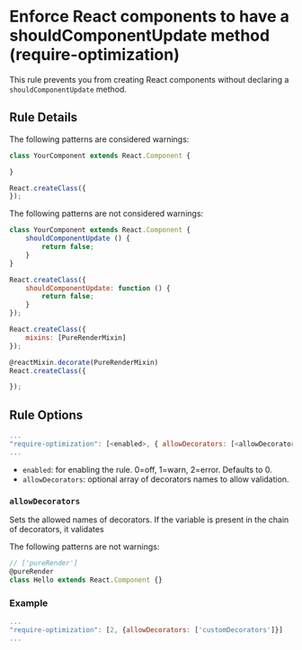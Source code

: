 # Enforce React components to have a shouldComponentUpdate method (require-optimization)

This rule prevents you from creating React components without declaring a `shouldComponentUpdate` method.

## Rule Details

The following patterns are considered warnings:

```js
class YourComponent extends React.Component {

}
```

```js
React.createClass({
});
```

The following patterns are not considered warnings:

```js
class YourComponent extends React.Component {
	shouldComponentUpdate () {
		return false;
	}
}
```

```js
React.createClass({
	shouldComponentUpdate: function () {
		return false;
	}
});
```

```js
React.createClass({
	mixins: [PureRenderMixin]
});
```

```js
@reactMixin.decorate(PureRenderMixin)
React.createClass({

});
```

## Rule Options

```js
...
"require-optimization": [<enabled>, { allowDecorators: [<allowDecorator>] }]
...
```

* `enabled`: for enabling the rule. 0=off, 1=warn, 2=error. Defaults to 0.
* `allowDecorators`: optional array of decorators names to allow validation.


### `allowDecorators`

Sets the allowed names of decorators. If the variable is present in the chain of decorators, it validates

The following patterns are not warnings:

```js
// ['pureRender']
@pureRender
class Hello extends React.Component {}
```

### Example

```js
...
"require-optimization": [2, {allowDecorators: ['customDecorators']}]
...
```
